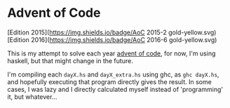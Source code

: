 # Advent of Code
[Edition 2015](https://img.shields.io/badge/AoC 2015-2 gold-yellow.svg)
[Edition 2016](https://img.shields.io/badge/AoC 2016-6 gold-yellow.svg)

This is my attempt to solve each year [advent of code](http://adventofcode.com),
for now, I'm using haskell, but that might change in the future.

I'm compiling each `dayX.hs` and `dayX_extra.hs` using ghc, as `ghc dayX.hs`, and
hopefully executing that program directly gives the result. In some cases, I was
lazy and I directly calculated myself instead of 'programming' it, but whatever...
